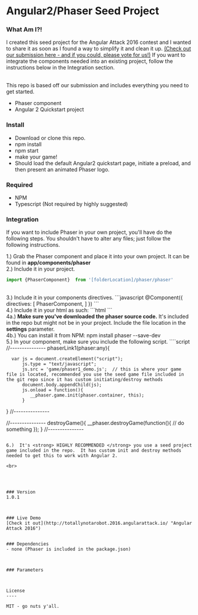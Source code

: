 # Angular2/Phaser Seed Project

### What Am I?!
I created this seed project for the Angular Attack 2016 contest and I wanted to share it as soon as I found a way to simplify it and clean it up.  [(Check out our submission here - and if you could, please vote for us!)](http://totallynotarobot.2016.angularattack.io/ "Angular Attack 2016")  If you want to integrate the components needed into an existing project, follow the instructions below in the Integration section.
<br><br>

This repo is based off our submission and includes everything you need to get started.
  - Phaser component
  - Angular 2 Quickstart project

### Install
  - Download or clone this repo.
  - npm install
  - npm start
  - make your game!
  - Should load the default Angular2 quickstart page, initiate a preload, and then present an animated Phaser logo.


### Required
  - NPM
  - Typescript (Not required by highly suggested)


### Integration
If you want to include Phaser in your own project, you'll have do the following steps.  You shouldn't have to alter any files; just follow the following instructions.

1.) Grab the Phaser component and place it into your own project.  It can be found in <strong>app/components/phaser</strong> <br>
2.)  Include it in your project.  
```javascript
import {PhaserComponent}  from '[folderLocation]/phaser/phaser'
```
<br>
3.)  Include it in your components directives.
```javascript
@Component({
    directives: [
       PhaserComponent,
  	]
})
```
<br>
4.)  Include it in your html as such: 
```html
<phaser (phaser)="phaserLink1($event)" [settings]="{file:'node_modules/phaser/build/phaser.min.js'}"></phaser>
```
<br>
4a.)  <strong>Make sure you've downloaded the phaser source code.</strong>    It's included in the repo but might not be in your project.  Include the file location in the <strong>settings</strong> parameter.<br>
4b.)  You can install it from NPM:  npm install phaser --save-dev

<br>
5.)  In your component, make sure you include the following script.
````script
   //---------------
   phaserLink1(phaser:any){

      var js = document.createElement("script");
          js.type = "text/javascript";
          js.src = 'game/phaser1_demo.js';  // this is where your game file is located, recommended you use the seed game file included in the git repo since it has custom initiating/destroy methods
          document.body.appendChild(js);
          js.onload = function(){
             __phaser.game.init(phaser.container, this);
          }
   }
   //---------------
   
   //---------------
   destroyGame(){
      __phaser.destroyGame(function(){
            // do something
      });
   }
   //---------------   
````

6.)  It's <strong> HIGHLY RECOMMENDED </strong> you use a seed project game included in the repo.  It has custom init and destroy methods needed to get this to work with Angular 2.  

<br>




### Version
1.0.1



### Live Demo 
[Check it out](http://totallynotarobot.2016.angularattack.io/ "Angular Attack 2016")


### Dependencies
- none (Phaser is included in the package.json)



### Parameters



License
----

MIT - go nuts y'all.
